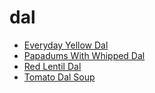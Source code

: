 # dal

 * [Everyday Yellow Dal](index/e/everyday-yellow-dal.json)
 * [Papadums With Whipped Dal](index/p/papadums-with-whipped-dal.json)
 * [Red Lentil Dal](index/r/red-lentil-dal-101019.json)
 * [Tomato Dal Soup](index/t/tomato-dal-soup-102933.json)
